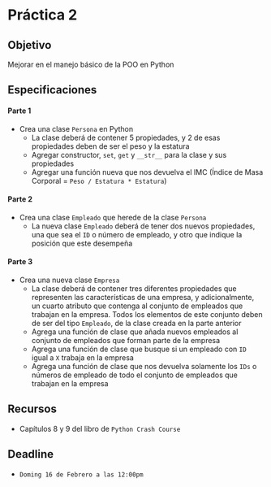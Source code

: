 # Práctica 2

## Objetivo

Mejorar en el manejo básico de la POO en Python

## Especificaciones

#### Parte 1

* Crea una clase `Persona` en Python
  * La clase deberá de contener 5 propiedades, y 2 de esas propiedades deben de ser el peso y la estatura
  * Agregar constructor, `set`, `get` y `__str__` para la clase y sus propiedades
  * Agregar una función nueva que nos devuelva el IMC (Índice de Masa Corporal = `Peso / Estatura * Estatura`)

#### Parte 2

* Crea una clase `Empleado` que herede de la clase `Persona`
  * La nueva clase `Empleado` deberá de tener dos nuevos propiedades, una que sea el `ID` o número de empleado, y otro que indique la posición que este desempeña

#### Parte 3

* Crea una nueva clase `Empresa`
  * La clase deberá de contener tres diferentes propiedades que representen las características de una empresa, y adicionalmente, un cuarto atributo que contenga al conjunto de empleados que trabajan en la empresa. Todos los elementos de este conjunto deben de ser del tipo `Empleado`, de la clase creada en la parte anterior
  * Agrega una función de clase que añada nuevos empleados al conjunto de empleados que forman parte de la empresa
  * Agrega una función de clase que busque si un empleado con `ID` igual a `X` trabaja en la empresa
  * Agrega una función de clase que nos devuelva solamente los `IDs` o números de empleado de todo el conjunto de empleados que trabajan en la empresa

## Recursos

* Capítulos 8 y 9 del libro de `Python Crash Course`

## Deadline

* `Doming 16 de Febrero a las 12:00pm`